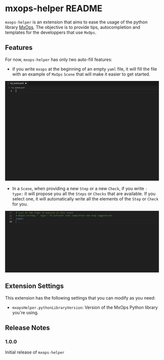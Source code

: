 # mxops-helper README

`mxops-helper` is an extension that aims to ease the usage of the python library [MxOps](https://github.com/Catenscia/MxOps). The objective is to provide tips, autocompletion and templates for the developpers that use `MxOps`.

## Features

For now, `mxops-helper` has only two auto-fill features:

- if you write `mxops` at the beginning of an empty `yaml` file, it will fill the file with an example of `MxOps` `Scene` that will make it easier to get started.

![Auto fill with a default `Scene`](images/default_config.gif)

- In a `Scene`, when providing a new `Step` or a new `Check`, if you write `- type:` it will propose you all the `Steps` or `Checks` that are available. If you select one, it will automatically write all the elements of the `Step` or `Check` for you. 

![Auto fill a `Step` attributes](images/step_auto_completion.gif)

## Extension Settings

This extension has the following settings that you can modify as you need:

* `mxopsHelper.pythonLibraryVersion`: Version of the MxOps Python library you're using.

## Release Notes

### 1.0.0

Initial release of `mxops-helper`
